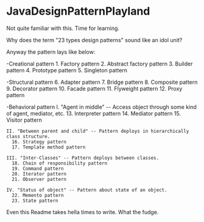 # JavaDesignPatternPlayland
Not quite familiar with this. Time for learning.

Why does the term "23 types design patterns" sound like an idol unit?

Anyway the pattern lays like below:

  -Creational pattern
    1. Factory pattern
    2. Abstract factory pattern
    3. Builder pattern
    4. Prototype pattern
    5. Singleton pattern
  
  -Structural pattern
    6. Adapter pattern
    7. Bridge pattern
    8. Composite pattern
    9. Decorator pattern
    10. Facade pattern
    11. Flyweight pattern
    12. Proxy pattern
  
  -Behavioral pattern
    I. "Agent in middle" -- Access object through some kind of agent, mediator, etc.
      13. Interpreter pattern
      14. Mediator pattern
      15. Visitor pattern
      
    II. "Between parent and child" -- Pattern deploys in hierarchically class structure.
      16. Strategy pattern
      17. Template method pattern
    
    III. "Inter-Classes" -- Pattern deploys between classes.
      18. Chain of responsibility pattern
      19. Command pattern
      20. Iterator pattern
      21. Observer pattern
    
    IV. "Status of object" -- Pattern about state of an object.
      22. Memento pattern
      23. State pattern
      
Even this Readme takes hella times to write. What the fudge.
